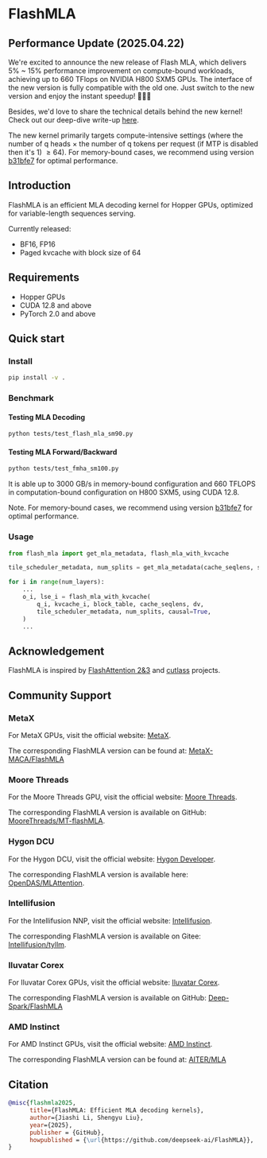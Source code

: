 # FlashMLA

## Performance Update (2025.04.22)

We're excited to announce the new release of Flash MLA, which delivers 5% ~ 15% performance improvement on compute-bound workloads, achieving up to 660 TFlops on NVIDIA H800 SXM5 GPUs. The interface of the new version is fully compatible with the old one. Just switch to the new version and enjoy the instant speedup! 🚀🚀🚀

Besides, we'd love to share the technical details behind the new kernel! Check out our deep-dive write-up [here](docs/20250422-new-kernel-deep-dive.md).

The new kernel primarily targets compute-intensive settings (where the number of q heads $\times$ the number of q tokens per request (if MTP is disabled then it's 1) $\ge 64$). For memory-bound cases, we recommend using version [b31bfe7](https://github.com/deepseek-ai/FlashMLA/tree/b31bfe72a83ea205467b3271a5845440a03ed7cb) for optimal performance.

## Introduction

FlashMLA is an efficient MLA decoding kernel for Hopper GPUs, optimized for variable-length sequences serving.

Currently released:
- BF16, FP16
- Paged kvcache with block size of 64

## Requirements

- Hopper GPUs
- CUDA 12.8 and above
- PyTorch 2.0 and above

## Quick start

### Install

```bash
pip install -v .
```

### Benchmark

#### Testing MLA Decoding 

```bash
python tests/test_flash_mla_sm90.py
```

#### Testing MLA Forward/Backward

```bash
python tests/test_fmha_sm100.py
```

It is able up to 3000 GB/s in memory-bound configuration and 660 TFLOPS in computation-bound configuration on H800 SXM5, using CUDA 12.8.

Note. For memory-bound cases, we recommend using version [b31bfe7](https://github.com/deepseek-ai/FlashMLA/tree/b31bfe72a83ea205467b3271a5845440a03ed7cb) for optimal performance.

### Usage

```python
from flash_mla import get_mla_metadata, flash_mla_with_kvcache

tile_scheduler_metadata, num_splits = get_mla_metadata(cache_seqlens, s_q * h_q // h_kv, h_kv)

for i in range(num_layers):
    ...
    o_i, lse_i = flash_mla_with_kvcache(
        q_i, kvcache_i, block_table, cache_seqlens, dv,
        tile_scheduler_metadata, num_splits, causal=True,
    )
    ...
```

## Acknowledgement

FlashMLA is inspired by [FlashAttention 2&3](https://github.com/dao-AILab/flash-attention/) and [cutlass](https://github.com/nvidia/cutlass) projects.

## Community Support

### MetaX
For MetaX GPUs, visit the official website: [MetaX](https://www.metax-tech.com).

The corresponding FlashMLA version can be found at: [MetaX-MACA/FlashMLA](https://github.com/MetaX-MACA/FlashMLA)


### Moore Threads
For the Moore Threads GPU, visit the official website: [Moore Threads](https://www.mthreads.com/).

The corresponding FlashMLA version is available on GitHub: [MooreThreads/MT-flashMLA](https://github.com/MooreThreads/MT-flashMLA).


### Hygon DCU
For the Hygon DCU, visit the official website: [Hygon Developer](https://developer.sourcefind.cn/).

The corresponding FlashMLA version is available here: [OpenDAS/MLAttention](https://developer.sourcefind.cn/codes/OpenDAS/MLAttention).


### Intellifusion
For the Intellifusion NNP, visit the official website: [Intellifusion](https://www.intellif.com).

The corresponding FlashMLA version is available on Gitee: [Intellifusion/tyllm](https://gitee.com/Intellifusion_2025/tyllm/blob/master/python/tylang/flash_mla.py).


### Iluvatar Corex
For Iluvatar Corex GPUs, visit the official website: [Iluvatar Corex](https://www.iluvatar.com).

The corresponding FlashMLA version is available on GitHub: [Deep-Spark/FlashMLA](https://github.com/Deep-Spark/FlashMLA/tree/iluvatar_flashmla)


### AMD Instinct
For AMD Instinct GPUs, visit the official website: [AMD Instinct](https://www.amd.com/en/products/accelerators/instinct.html).

The corresponding FlashMLA version can be found at: [AITER/MLA](https://github.com/ROCm/aiter/blob/main/aiter/mla.py)

## Citation

```bibtex
@misc{flashmla2025,
      title={FlashMLA: Efficient MLA decoding kernels},
      author={Jiashi Li, Shengyu Liu},
      year={2025},
      publisher = {GitHub},
      howpublished = {\url{https://github.com/deepseek-ai/FlashMLA}},
}
```
